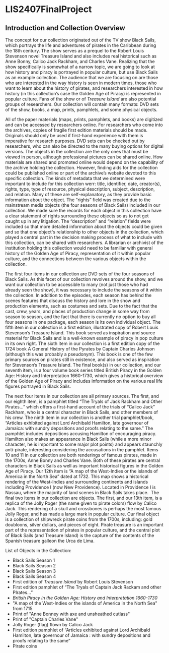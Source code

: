 # LIS2407FinalProject
## Introduction and Collection Overview

The concept for our collection originated out of the TV show Black Sails, which portrays the life and adventures of pirates in the Caribbean during the 18th century. The show serves as a prequel to the Robert Louis Stevenson novel Treasure Island and also includes real historical such as Anne Bonny, Calico Jack Rackham, and Charles Vane. Realizing that the show specifically is somewhat of a narrow topic, we are going to look at how history and piracy is portrayed in popular culture, but use Black Sails as an example collection. The audience that we are focusing on are those who are interested in the way history is seen in modern times, those who want to learn about the history of pirates, and researchers interested in how history (in this collection’s case the Golden Age of Piracy) is represented in popular culture. Fans of the show or of *Treasure Island* are also potential groups of researchers. Our collection will contain many formats: DVD sets of the show, books, a map, prints, pamphlets, and some physical objects. 

All of the paper materials (maps, prints, pamphlets, and books) are digitized and can be accessed by researchers online. For researchers who come into the archives, copies of fragile first edition materials should be made. Originals should only be used if first-hand experience with them is imperative for research purposes. DVD sets can be checked out by researchers, who can also be directed to the many buying options for digital versions. The objects in the collection are the only ones that must be viewed in person, although professional pictures can be shared online. How materials are shared and promoted online would depend on the capability of the archive holding the collection. However, finding aids for the collection could be published online or part of the archive’s website devoted to this specific collection. The  kinds of metadata that we determined were important to include for this collection werr: title, identifier, date, creator(s), rights, type, type of resource, physical description, subject, description, and relation. Many of these are self-explanatory, as they provide basic information about the object. The “rights” field was created due to the mainstream media objects (the four seasons of Black Sails) included in our collection. We made sure the records for each object in this collection have a clear statement of rights surrounding these objects so as to not get caught up in any litigation. The “description” and “relation” fields were included so that more detailed information about the objects could be given and so that one object's relationship to other objects in the collection, which played a central part in the decision making process of what to include with this collection, can be shared with researchers. A librarian or archivist of the institution holding this collection would need to be familiar with general history of the Golden Age of Piracy, representation of it within popular culture, and the connections between the various objects within the collection. 

The first four items in our collection are DVD sets of the four seasons of Black Sails. As this facet of our collection revolves around the show, and we want our collection to be accessible to many (not just those who had already seen the show), it was necessary to include the seasons of it within the collection. In addition to the episodes, each season has behind the scenes features that discuss the history and lore in the show and production elements, such as costumes and sets. Due to the fact that the cast, crew, years, and places of production change in some way from season to season, and the fact that there is currently no option to buy all four seasons in one package, each season is its own individual object. The fifth item in our collection is a first edition, illustrated copy of Robert Louis Stevenson’s Treasure Island. This book served as inspiration and source material for Black Sails and is a well-known example of piracy in pop culture in its own right. The sixth item in our collection is a first edition copy of the 1724 book A General History of the Pyrates by Captain Charles Johnson (although this was probably a pseudonym). This book is one of the few primary sources on pirates still in existence, and also served as inspiration for Stevenson’s Treasure Island. The final book(s) in our collection, and our seventh item, is a four volume book series titled British Piracy in the Golden Age: History and Interpretation 1660-1730, which gives a historical overview of the Golden Age of Piracy and includes information on the various real life figures portrayed in Black Sails. 

The next four items in our collection are all primary sources. The first, and our eighth item, is a pamphlet titled “The Tryals of Jack Rackham and Other Pirates…” which offers a first-hand account of the trials of “Calico Jack” Rackham, who is a central character in Black Sails, and other members of his crew. The ninth item in our collection is another trial pamphlet/book, “Articles exhibited against Lord Archibald Hamilton, late governour of Jamaica: with sundry depositions and proofs relating to the same.” The pamphlet includes depositions accusing Hamilton of encouraging piracy. Hamilton also makes an appearance in Black Sails (while a more minor character, he is important to some major plot points) and appears staunchly anti-pirate, interesting considering the accusations in the pamphlet. Items 10 and 11 in our collection are both renderings of famous pirates, made in the 1700s, Anne Bonny and Charles Vane. Both of these pirates are central characters in Black Sails as well as important historical figures in the Golden Age of Piracy. Our 12th item is “A map of the West-Indies or the islands of America in the North Sea” dated at 1732. This map shows a historical rendering of the West-Indies and surrounding continents and islands including Providence I (now New Providence). Located in Providence I is Nassau, where the majority of land scenes in Black Sails takes place.  The final two items in our collection are objects. The first, and our 13th item, is a replica of the Jolly Roger (the name given to pirate colors) flow by Calico Jack. This rendering of a skull and crossbones is perhaps the most famous Jolly Roger, and has made a large mark in popular culture. Our final object is a collection of shipwreck pirate coins from the 1700s, including: gold doubloons, silver dollars, and pieces of eight. Pirate treasure is an important part of the representation of pirates in popular culture, and the central plot of Black Sails (and Treasure Island) is the capture of the contents of the Spanish treasure galleon the Urca de Lima. 

List of Objects in the Collection:
* Black Sails Season 1
* Black Sails Season 2
* Black Sails Season 3
* Black Sails Season 4
* First edition of *Treasure Island* by Robert Louis Stevenson
* First edition pamphlet of “The Tryals of Captain Jack Rackam and other PIrates…” 
* *British Piracy in the Golden Age: History and Interpretation 1660-1730*
* "A map of the West-Indies or the islands of America in the North Sea" from 1715
* Print of "Anne Bonney with axe and unsheathed cutlass"
* Print of "Captain Charles Vane"
* Jolly Roger (flag) flown by Calico Jack
* First edition pamphlet of “Articles exhibited against Lord Archibald Hamilton, late governour of Jamaica : with sundry depositions and proofs relating to the same”
* Pirate coins
